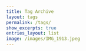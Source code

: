 ```yaml
---
title: Tag Archive
layout: tags
permalink: /tags/
show_excerpts: true
entries_layout: list
image: /images/IMG_1913.jpeg
---
```

